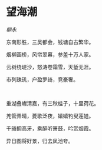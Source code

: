 # 望海潮

*柳永*

东南形胜，三吴都会，钱塘自古繁华。

烟柳画桥，风帘翠幕，参差十万人家。

云树绕堤沙，怒涛卷霜雪，天堑无涯。

市列珠玑，户盈罗绮，竞豪奢。

<br>

重湖叠𪩘清嘉，有三秋桂子，十里荷花。

羌管弄晴，菱歌泛夜，嬉嬉钓叟莲娃。

千骑拥高牙，乘醉听箫鼓，吟赏烟霞。

异日图将好景，归去凤池夸。